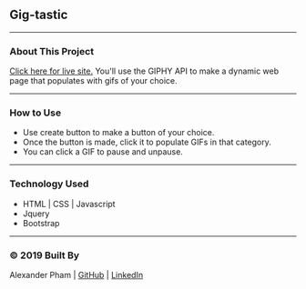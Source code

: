 ## Gig-tastic
---
### About This Project
[Click here for live site.](https://925work.github.io/Gif-Tastic/) You'll use the GIPHY API to make a dynamic web page that populates with gifs of your choice. 

---
### How to Use
* Use create button to make a button of your choice.
* Once the button is made, click it to populate GIFs in that category.
* You can click a GIF to pause and unpause.

---
### Technology Used
* HTML | CSS | Javascript
* Jquery
* Bootstrap


---
### © 2019 Built By

Alexander Pham | [GitHub](https://github.com/925work) |  [LinkedIn](https://www.linkedin.com/in/alexanderpham626/)

